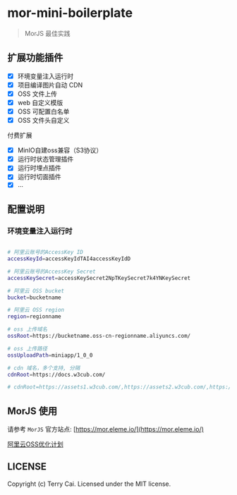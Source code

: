 # mor-mini-boilerplate

> MorJS 最佳实践


## 扩展功能插件

- [x] 环境变量注入运行时
- [x] 项目编译图片自动 CDN
- [x] OSS 文件上传
- [x] web 自定义模版
- [x] OSS 可配置白名单
- [x] OSS 文件头自定义

付费扩展

- [x] MinIO自建oss兼容（S3协议）
- [x] 运行时状态管理插件
- [x] 运行时埋点插件
- [x] 运行时切面插件
- [x] ...

## 配置说明

### 环境变量注入运行时

```sh

# 阿里云账号的AccessKey ID
accessKeyId=accessKeyIdTAI4accessKeyIdD

# 阿里云账号的AccessKey Secret
accessKeySecret=accessKeySecret2NpTKeySecret7k4YNKeySecret

# 阿里云 OSS bucket
bucket=bucketname

# 阿里云 OSS region
region=regionname

# oss 上传域名
ossRoot=https://bucketname.oss-cn-regionname.aliyuncs.com/

# oss 上传路径
ossUploadPath=miniapp/1_0_0

# cdn 域名，多个支持, 分隔
cdnRoot=https://docs.w3cub.com/

# cdnRoot=https://assets1.w3cub.com/,https://assets2.w3cub.com/,https://assets3.w3cub.com/

```

## MorJS 使用

请参考 `MorJS` 官方站点: [https://mor.eleme.io/](https://mor.eleme.io/)


[阿里云OSS优化计划](https://www.aliyun.com/product/oss?source=5176.29345612&userCode=mas28ird)

## LICENSE

Copyright (c) Terry Cai. Licensed under the MIT license.

